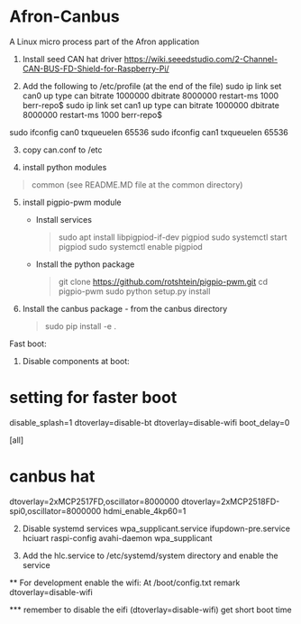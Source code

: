 # Afron-Canbus
A Linux micro process part of the Afron application


1. Install seed CAN hat driver
  https://wiki.seeedstudio.com/2-Channel-CAN-BUS-FD-Shield-for-Raspberry-Pi/



2. Add the following to /etc/profile (at the end of the file)
  sudo ip link set can0 up type can bitrate 1000000   dbitrate 8000000 restart-ms 1000 berr-repo$
  sudo ip link set can1 up type can bitrate 1000000   dbitrate 8000000 restart-ms 1000 berr-repo$

  sudo ifconfig can0 txqueuelen 65536
  sudo ifconfig can1 txqueuelen 65536

3. copy can.conf to /etc

4. install python modules 
  > common (see README.MD file at the common directory)

5. install pigpio-pwm module
   - Install services
      > sudo apt install libpigpiod-if-dev pigpiod
      > sudo systemctl start pigpiod
      > sudo systemctl enable pigpiod
   - Install the python package
      > git clone https://github.com/rotshtein/pigpio-pwm.git
      > cd pigpio-pwm
      > sudo python setup.py install

6. Install the canbus package - from the canbus directory
    > sudo pip install -e .


Fast boot:
1. Disable components at boot:

  # setting for faster boot
  disable_splash=1
  dtoverlay=disable-bt
  dtoverlay=disable-wifi
  boot_delay=0


  [all]
  # canbus hat
  dtoverlay=2xMCP2517FD,oscillator=8000000
  dtoverlay=2xMCP2518FD-spi0,oscillator=8000000
  hdmi_enable_4kp60=1


2. Disable systemd services
  wpa_supplicant.service
  ifupdown-pre.service
  hciuart 
  raspi-config
  avahi-daemon
  wpa_supplicant
  
3. Add the hlc.service to /etc/systemd/system directory and enable the service


** For development enable the wifi: At /boot/config.txt remark   dtoverlay=disable-wifi

   *** remember to disable the eifi (dtoverlay=disable-wifi) get short boot time
   
